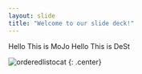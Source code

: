 ```yaml
---
layout: slide
title: "Welcome to our slide deck!"
---
```


Hello This is MoJo
Hello This is DeSt


![orderedlistocat](https://octodex.github.com/images/orderedlistocat.png)
{: .center}
